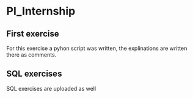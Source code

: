 # PI_Internship

## First exercise
For this exercise a pyhon script was written, the explinations are written there as comments. 

## SQL exercises 
SQL exercises are uploaded as well
